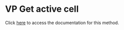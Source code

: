 <!---->
# VP Get active cell

Click [here](https://developer.4d.com/docs/ViewPro/commands/vp-get-active-cell) to access the documentation for this method.

